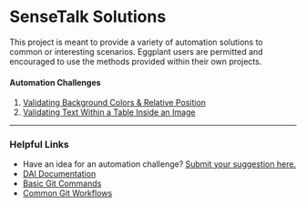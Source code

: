 # SenseTalk Solutions
This project is meant to provide a variety of automation solutions to common or interesting scenarios. Eggplant users are permitted and encouraged to use the methods provided within their own projects.

#### Automation Challenges
1. [Validating Background Colors & Relative Position](/background-colors.suite/)
1. [Validating Text Within a Table Inside an Image](/table-image-validation.suite)

---

### Helpful Links
- Have an idea for an automation challenge? [Submit your suggestion here.](https://github.com/TestPlant/sensetalk-solutions/discussions/new)
- [DAI Documentation](http://docs.eggplantsoftware.com/eggplant-documentation-home.htm)
- [Basic Git Commands](https://github.com/TestPlant/sensetalk-solutions/wiki/Basic-Git-Commands)
- [Common Git Workflows](https://github.com/TestPlant/sensetalk-solutions/wiki/Common-Git-Workflows)
